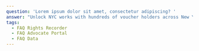 ```yaml
---
question: 'Lorem ipsum dolor sit amet, consectetur adipiscing? '
answer: "Unlock NYC works with hundreds of voucher holders across New York City, and we work\_with community members to identify if they are willing to share their story with the press.\_When you fill out our Media Request Form, please give us as many details as possible about the number of interviewees you’re hoping to speak with, what experiences they’d ideally have (e.g., voucher type, current housing situation, borough, reports about a particular broker/landlord, etc.), interview format (phone, virtual, in-person) and access to the questions you plan to ask with as much specificity as possible. This helps us efficiently review the request, identify possible sources, and obtain full and informed consent before introducing them to you. We also ask that members of the press be willing to have an Unlock NYC Communications team member sit in on interview(s) with our users if they request someone from our team to accompany them.\n"
tags:
  - FAQ Rights Recorder
  - FAQ Advocate Portal
  - FAQ Data
---
```


